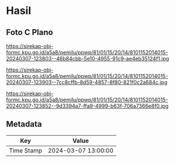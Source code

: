 # Hasil

## Foto C Plano

https://sirekap-obj-formc.kpu.go.id/a5a8/pemilu/ppwp/81/01/15/20/14/8101152014015-20240307-123803--46b84cbb-5e10-4955-91c9-ae4eb35124f1.jpg

https://sirekap-obj-formc.kpu.go.id/a5a8/pemilu/ppwp/81/01/15/20/14/8101152014015-20240307-123903--7cc8cffb-8d59-4857-8f80-821f0c2a684c.jpg

https://sirekap-obj-formc.kpu.go.id/a5a8/pemilu/ppwp/81/01/15/20/14/8101152014015-20240307-123852--9d3394a7-ffa9-4999-b63f-706a7366e8f0.jpg


## Metadata

| Key        | Value               |
| ---------- | ------------------- |
| Time Stamp | 2024-03-07 13:00:00 |



